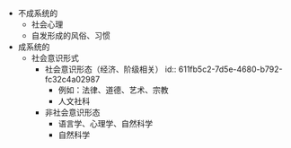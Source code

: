 - 不成系统的
	- 社会心理
	- 自发形成的风俗、习惯
- 成系统的
	- 社会意识形式
		- 社会意识形态（经济、阶级相关）
		  id:: 611fb5c2-7d5e-4680-b792-fc32c4a02987
			- 例如：法律、道德、艺术、宗教
			- 人文社科
		- 非社会意识形态
			- 语言学、心理学、自然科学
			- 自然科学